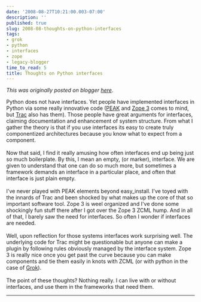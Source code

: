 ```yaml
---
date: '2008-08-27T10:21:00.003-07:00'
description: ''
published: true
slug: 2008-08-thoughts-on-python-interfaces
tags:
- grok
- python
- interfaces
- zope
- legacy-blogger
time_to_read: 5
title: Thoughts on Python interfaces
---
```


*This was originally posted on blogger [here](https://pydanny.blogspot.com/2008/08/thoughts-on-python-interfaces.html)*.

Python does not have interfaces.  Yet people have implemented interfaces in Python via some really innovative code (<a href="http://peak.telecommunity.com/">PEAK</a> and <a href="http://wiki.zope.org/zope3/Zope3Wiki">Zope 3</a> comes to mind, but <a href="http://trac.edgewall.org/">Trac</a> also has them).  Those people have great arguments for interfaces, claiming documentation and enhancement of system structure.  From what I gather the theory is that if you use interfaces its easy to create truly componentized architectures because you know what to expect from a component.<br /><br />Now that said, I find it really amusing how often interfaces end up being just so much boilerplate.  By this, I mean an empty, (or marker), interface.  We are given to understand that one can do so much more, but sometimes a framework demands an interface in a particular place, and often that interface is just plain empty.<br /><br />I've never played with PEAK elements beyond easy_install.  I've toyed with the innards of Trac and been shocked by what makes up the core of that so important software tool.  Zope 3 is weel organized and I've done some shockingly fun stuff there after I got over the Zope 3 ZCML hump.  And in all of that, I barely saw the need for interfaces.  So often I wonder if interfaces are needed.<br /><br />Well, upon reflection for those systems interfaces work surprising well.  The underlying code for Trac might be questionable but anyone can make a plugin by following rules obviously managed by the interface system.  Zope 3 is really nice once you get past the curve because you can make components and tie them easily in knots with ZCML (or with python in the case of <a href="http://grok.zope.org/">Grok</a>).<br /><br />The point of these thoughts?  Nothing really.  I can live with or without interfaces, and use them in the frameworks that need them.

---

